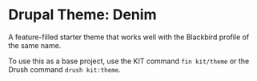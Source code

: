 # Drupal Theme: Denim

A feature-filled starter theme that works well with the Blackbird profile of the same name.

To use this as a base project, use the KIT command `fin kit/theme` or the Drush command `drush kit:theme`.
